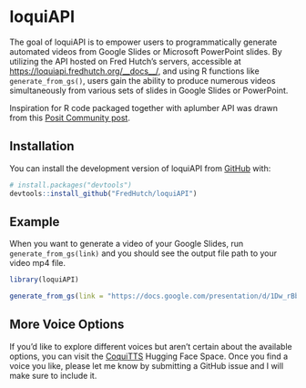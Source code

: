 
<!-- README.md is generated from README.Rmd. Please edit that file -->

# loquiAPI

<!-- badges: start -->
<!-- badges: end -->

The goal of loquiAPI is to empower users to programmatically generate
automated videos from Google Slides or Microsoft PowerPoint slides. By
utilizing the API hosted on Fred Hutch’s servers, accessible at
<https://loquiapi.fredhutch.org/__docs__/>, and using R functions like
`generate_from_gs()`, users gain the ability to produce numerous videos
simultaneously from various sets of slides in Google Slides or
PowerPoint.

Inspiration for R code packaged together with aplumber API was drawn
from this [Posit Community
post](https://community.rstudio.com/t/plumber-api-and-package-structure/18099).

## Installation

You can install the development version of loquiAPI from
[GitHub](https://github.com/) with:

``` r
# install.packages("devtools")
devtools::install_github("FredHutch/loquiAPI")
```

## Example

When you want to generate a video of your Google Slides, run
`generate_from_gs(link)` and you should see the output file path to your
video mp4 file.

``` r
library(loquiAPI)

generate_from_gs(link = "https://docs.google.com/presentation/d/1Dw_rBb1hySN_76xh9-x5J2dWF_das9BAUjQigf2fN-E/edit#slide=id.p")
```

## More Voice Options

If you’d like to explore different voices but aren’t certain about the
available options, you can visit the
[CoquiTTS](https://huggingface.co/spaces/coqui/CoquiTTS) Hugging Face
Space. Once you find a voice you like, please let me know by submitting
a GitHub issue and I will make sure to include it.
